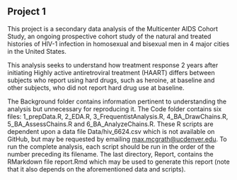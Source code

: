 ## Project 1

This project is a secondary data analysis of the Multicenter AIDS Cohort Study, 
an ongoing prospective cohort study of the natural and treated histories of 
HIV-1 infection in homosexual and bisexual men in 4 major cities in the United 
States. 

This analysis seeks to understand how treatment response 2 years after 
initiating Highly active antiretroviral treatment (HAART) differs between 
subjects who report using hard drugs, such as 
heroine, at baseline and other subjects, who did not report hard drug use at 
baseline. 

The Background folder contains information pertinent to understanding the 
analysis but unnecessary for reproducing it. The Code folder contains six 
files: 1_prepData.R, 2_EDA.R, 3_FrequentistAnalysis.R, 4_BA_DrawChains.R, 
5_BA_AssessChains.R and 6_BA_AnalyzeChains.R. These R scripts are dependent upon
a data file Data/hiv_6624.csv which is not available on GitHub, but may be 
requested by emailing max.mcgrath@ucdenver.edu. To run the complete analysis, 
each script should be run in the order of the number preceding its filename. The
last directory, Report, contains the RMarkdown file report.Rmd which may be used
to generate this report
(note that it also depends on the aforementioned data and scripts).
